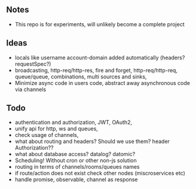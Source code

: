 ## Notes

* This repo is for experiments, will unlikely become a complete project

## Ideas

* locals like username account-domain added automatically (headers? requestSpec?)
* broadcasting, http-req/http-res, fire and forget, http-req/http-req, queue/queue, combinations, multi sources and sinks,
* Minimize async code in users code, abstract away asynchronous code via channels

## Todo

* authentication and authorization, JWT, OAuth2,
* unify api for http, ws and queues,
* check usage of channels,
* what about routing and headers? Should we use them? header Authorization??
* what about database access? datalog? datomic?
* Scheduling! Without cron or other non-js solution
* routing in terms of channels/rooms/queues names
* if route/action does not exist check other nodes (miscroservices etc)
* handle promise, observable, channel as response
